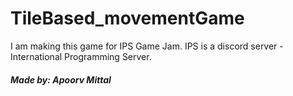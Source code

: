 # TileBased_movementGame

I am making this game for IPS Game Jam. IPS is a discord server - International Programming Server.

##### Made by: Apoorv Mittal
